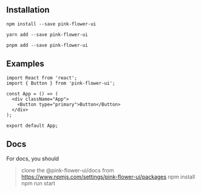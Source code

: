 
## Installation


```
npm install --save pink-flower-ui

```

```
yarn add --save pink-flower-ui

```

```
pnpm add --save pink-flower-ui

```

## Examples

```
import React from 'react';
import { Button } from 'pink-flower-ui';

const App = () => (
  <div className="App">
    <Button type="primary">Button</Button>
  </div>
);

export default App;

```

## Docs

For docs, you should

> clone the @pink-flower-ui/docs from https://www.npmjs.com/settings/pink-flower-ui/packages
> npm install
> npm run start








